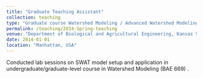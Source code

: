 ```yaml
---
title: "Graduate Teaching Assistant"
collection: teaching
type: "Graduate course Watershed Modeling / Advanced Watershed Modeling BAE 669/869"
permalink: /teaching/2014-Spring-teaching
venue: "Department of Biological and Agricultural Engineering, Kansas State University"
date: 2014-01-01
location: "Manhattan, USA"
---
```


Conducted lab sessions on SWAT model setup and application in undergraduate/graduate-level course in Watershed Modeling (BAE 669) .

